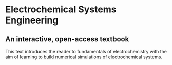 # Electrochemical Systems Engineering

## An interactive, open-access textbook 

This text introduces the reader to fundamentals of electrochemistry with the aim of learning to build numerical simulations of electrochemical systems.
